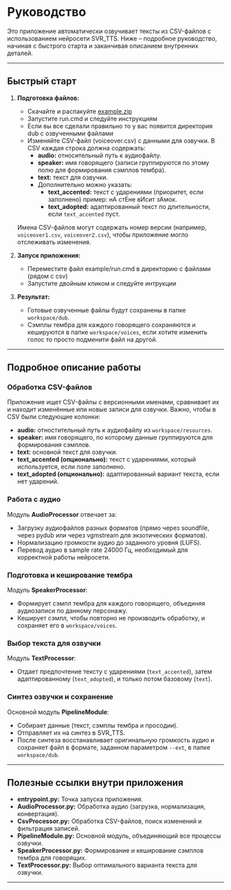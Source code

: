 # Руководство 

Это приложение автоматически озвучивает тексты из CSV-файлов с использованием нейросети SVR_TTS. Ниже – подробное руководство, начиная с быстрого старта и заканчивая описанием внутренних деталей.

---

## Быстрый старт

1. **Подготовка файлов:**
   - Скачайте и распакуйте [example.zip](https://github.com/Selectorrr/svr_voiceover/raw/refs/heads/master/example.zip)
   - Запустите run.cmd и следуйте инструкциям
   - Если вы все сделали правильно то у вас появится директория dub с озвученными файлами
   - Изменяйте CSV-файл (voiceover.csv) с данными для озвучки. В CSV каждая строка должна содержать:
     - **audio:** относительный путь к аудиофайлу.
     - **speaker:** имя говорящего (записи группируются по этому полю для формирования сэмплов тембра).
     - **text:** текст для озвучки.
     - Дополнительно можно указать:
       - **text_accented:** текст с ударениями (приоритет, если заполнено) пример: нА стЕне вИсит зАмок.
       - **text_adopted:** адаптированный текст по длительности, если `text_accented` пуст.

   Имена CSV-файлов могут содержать номер версии (например, `voiceover1.csv`, `voiceover2.csv`), чтобы приложение могло отслеживать изменения.

2. **Запуск приложения:**
   - Переместите файл example/run.cmd в директорию с файлами (рядом с csv)
   - Запустите двойным кликом и следуйте интрукции

3. **Результат:**
   - Готовые озвученные файлы будут сохранены в папке `workspace/dub`.
   - Сэмплы тембра для каждого говорящего сохраняются и кешируются в папке `workspace/voices`, если хотите изменить голос то просто подменити файл на другой.

---

## Подробное описание работы

### Обработка CSV-файлов

Приложение ищет CSV-файлы с версионными именами, сравнивает их и находит изменённые или новые записи для озвучки. Важно, чтобы в CSV были следующие колонки:

- **audio:** отностительный путь к аудиофайлу из `workspace/resources`.
- **speaker:** имя говорящего, по которому данные группируются для формирования сэмплов.
- **text:** основной текст для озвучки.
- **text_accented (опционально):** текст с ударениями, который используется, если поле заполнено.
- **text_adopted (опционально):** адаптированный вариант текста, если нет ударений.

### Работа с аудио

Модуль **AudioProcessor** отвечает за:
- Загрузку аудиофайлов разных форматов (прямо через soundfile, через pydub или через vgmstream для экзотических форматов).
- Нормализацию громкости аудио до заданного уровня (LUFS).
- Перевод аудио в sample rate 24000 Гц, необходимый для корректной работы нейросети.

### Подготовка и кеширование тембра

Модуль **SpeakerProcessor**:
- Формирует сэмпл тембра для каждого говорящего, объединяя аудиозаписи по данному персонажу.
- Кеширует сэмпл, чтобы повторно не производить обработку, и сохраняет его в `workspace/voices`.

### Выбор текста для озвучки

Модуль **TextProcessor**:
- Отдает предпочтение тексту с ударениями (`text_accented`), затем адаптированному (`text_adopted`), и только потом базовому (`text`).

### Синтез озвучки и сохранение

Основной модуль **PipelineModule**:
- Собирает данные (текст, сэмплы тембра и просодии).
- Отправляет их на синтез в SVR_TTS.
- После синтеза восстанавливает оригинальную громкость аудио и сохраняет файл в формате, заданном параметром `--ext`, в папке `workspace/dub`.

---

## Полезные ссылки внутри приложения

- **entrypoint.py:** Точка запуска приложения.
- **AudioProcessor.py:** Обработка аудио (загрузка, нормализация, конвертация).
- **CsvProcessor.py:** Обработка CSV-файлов, поиск изменений и фильтрация записей.
- **PipelineModule.py:** Основной модуль, объединяющий все процессы озвучки.
- **SpeakerProcessor.py:** Формирование и кеширование сэмплов тембра для говорящих.
- **TextProcessor.py:** Выбор оптимального варианта текста для озвучки.

---
